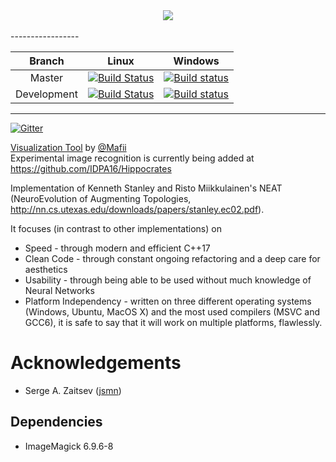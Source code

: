 <div align="center">
  <img src="http://i.imgur.com/IoDz5iw.png"><br><br>
</div>
-----------------

Branch | Linux | Windows
:---:|:---:|:---:
Master | [![Build Status](https://travis-ci.org/IDPA16/Hippocrates.svg?branch=master)](https://travis-ci.org/IDPA16/Hippocrates)|[![Build status](https://ci.appveyor.com/api/projects/status/2esb82qiysqt6doe/branch/master?svg=true)](https://ci.appveyor.com/project/SirRade/hippocrates)
Development | [![Build Status](https://travis-ci.org/IDPA16/Hippocrates.svg?branch=development)](https://travis-ci.org/IDPA16/Hippocrates)|[![Build status](https://ci.appveyor.com/api/projects/status/2esb82qiysqt6doe/branch/development?svg=true)](https://ci.appveyor.com/project/SirRade/hippocrates)
-----------------
[![Gitter](https://badges.gitter.im/HippocratesAI/gitter.svg)](https://gitter.im/HippocratesAI/Lobby)

[Visualization Tool](https://github.com/IDPA-2016-NEAT-CNN/NEAT_Visualizer) by [@Mafii](https://github.com/Mafii)  
Experimental image recognition is currently being added at https://github.com/IDPA16/Hippocrates

Implementation of Kenneth Stanley and Risto Miikkulainen's NEAT (NeuroEvolution
of Augmenting Topologies, http://nn.cs.utexas.edu/downloads/papers/stanley.ec02.pdf).


It focuses (in contrast to other implementations) on

- Speed - through modern and efficient C++17
- Clean Code - through constant ongoing refactoring and a deep care for aesthetics
- Usability - through being able to be used without much knowledge of Neural Networks
- Platform Independency - written on three different operating systems (Windows, Ubuntu, MacOS X) and the most used compilers (MSVC and GCC6), it is safe to say that it will work on multiple platforms, flawlessly.


# Acknowledgements
- Serge A. Zaitsev ([jsmn](https://github.com/zserge/jsmn))

## Dependencies
- ImageMagick 6.9.6-8 

